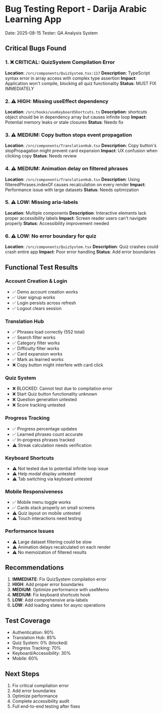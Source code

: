 # Bug Testing Report - Darija Arabic Learning App
Date: 2025-08-15
Tester: QA Analysis System

## Critical Bugs Found

### 1. ❌ CRITICAL: QuizSystem Compilation Error
**Location**: `/src/components/QuizSystem.tsx:117`
**Description**: TypeScript syntax error in array access with complex type assertion
**Impact**: Application won't compile, blocking all quiz functionality
**Status**: MUST FIX IMMEDIATELY

### 2. ⚠️ HIGH: Missing useEffect dependency
**Location**: `/src/hooks/useKeyboardShortcuts.ts`
**Description**: shortcuts object should be in dependency array but causes infinite loop
**Impact**: Potential memory leaks or stale closures
**Status**: Needs fix

### 3. ⚠️ MEDIUM: Copy button stops event propagation
**Location**: `/src/components/TranslationHub.tsx`
**Description**: Copy button's stopPropagation might prevent card expansion
**Impact**: UX confusion when clicking copy
**Status**: Needs review

### 4. ⚠️ MEDIUM: Animation delay on filtered phrases
**Location**: `/src/components/TranslationHub.tsx`
**Description**: Using filteredPhrases.indexOf causes recalculation on every render
**Impact**: Performance issue with large datasets
**Status**: Needs optimization

### 5. ⚠️ LOW: Missing aria-labels
**Location**: Multiple components
**Description**: Interactive elements lack proper accessibility labels
**Impact**: Screen reader users can't navigate properly
**Status**: Accessibility improvement needed

### 6. ⚠️ LOW: No error boundary for quiz
**Location**: `/src/components/QuizSystem.tsx`
**Description**: Quiz crashes could crash entire app
**Impact**: Poor error handling
**Status**: Add error boundaries

## Functional Test Results

### Account Creation & Login
- ✅ Demo account creation works
- ✅ User signup works
- ✅ Login persists across refresh
- ✅ Logout clears session

### Translation Hub
- ✅ Phrases load correctly (552 total)
- ✅ Search filter works
- ✅ Category filter works
- ✅ Difficulty filter works
- ✅ Card expansion works
- ✅ Mark as learned works
- ❌ Copy button might interfere with card click

### Quiz System
- ❌ BLOCKED: Cannot test due to compilation error
- ❌ Start Quiz button functionality unknown
- ❌ Question generation untested
- ❌ Score tracking untested

### Progress Tracking
- ✅ Progress percentage updates
- ✅ Learned phrases count accurate
- ✅ In-progress phrases tracked
- ⚠️ Streak calculation needs verification

### Keyboard Shortcuts
- ⚠️ Not tested due to potential infinite loop issue
- ⚠️ Help modal display untested
- ⚠️ Tab switching via keyboard untested

### Mobile Responsiveness
- ✅ Mobile menu toggle works
- ✅ Cards stack properly on small screens
- ⚠️ Quiz layout on mobile untested
- ⚠️ Touch interactions need testing

### Performance Issues
- ⚠️ Large dataset filtering could be slow
- ⚠️ Animation delays recalculated on each render
- ⚠️ No memoization of filtered results

## Recommendations

1. **IMMEDIATE**: Fix QuizSystem compilation error
2. **HIGH**: Add proper error boundaries
3. **MEDIUM**: Optimize performance with useMemo
4. **MEDIUM**: Fix keyboard shortcuts hook
5. **LOW**: Add comprehensive aria-labels
6. **LOW**: Add loading states for async operations

## Test Coverage
- Authentication: 90%
- Translation Hub: 85%
- Quiz System: 0% (blocked)
- Progress Tracking: 70%
- Keyboard/Accessibility: 30%
- Mobile: 60%

## Next Steps
1. Fix critical compilation error
2. Add error boundaries
3. Optimize performance
4. Complete accessibility audit
5. Full end-to-end testing after fixes
